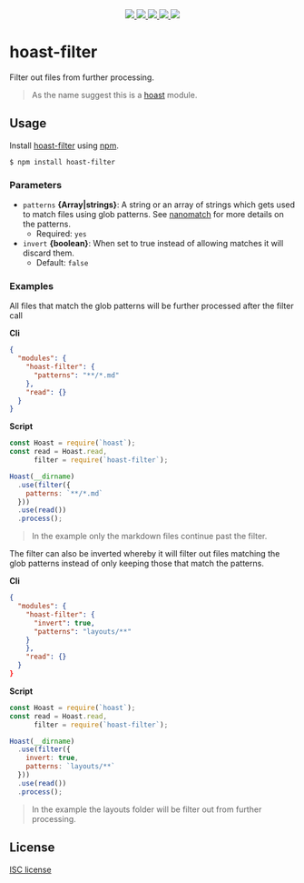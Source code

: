 <div align="center">
  <a title="Version master branch" href="https://github.com/hoast/hoast-filter#readme" target="_blank" rel="noopener">
    <img src="https://img.shields.io/github/package-json/v/hoast/hoast-filter.svg?label=master&style=flat-square"/>
  </a>
  <a title="Version npm package" href="https://npmjs.com/package/hoast-filter" target="_blank" rel="noopener">
    <img src="https://img.shields.io/npm/v/hoast-filter.svg?label=npm&style=flat-square"/>
  </a>
  <a title="License agreement" href="https://github.com/hoast/hoast-filter/blob/master/LICENSE" target="_blank" rel="noopener">
    <img src="https://img.shields.io/github/license/hoast/hoast-filter.svg?style=flat-square"/>
  </a>
  <a title="Travis-ci build statis" href="https://travis-ci.org/hoast/hoast-filter" target="_blank" rel="noopener">
    <img src="https://img.shields.io/travis-ci/hoast/hoast-filter.svg?branch=master&style=flat-square"/>
  </a>
  <a title="Open issues on GitHub" href="https://github.com/hoast/hoast-filter/issues" target="_blank" rel="noopener">
    <img src="https://img.shields.io/github/issues/hoast/hoast-filter.svg?style=flat-square"/>
  </a>
</div>

# hoast-filter

Filter out files from further processing.

> As the name suggest this is a [hoast](https://github.com/hoast/hoast#readme) module.

## Usage

Install [hoast-filter](https://npmjs.com/package/hoast-filter) using [npm](https://npmjs.com).

```
$ npm install hoast-filter
```

### Parameters

* `patterns` **{Array|strings}**: A string or an array of strings which gets used to match files using glob patterns. See [nanomatch](https://github.com/micromatch/nanomatch#readme) for more details on the patterns.
	* Required: `yes`
* `invert` **{boolean}**: When set to true instead of allowing matches it will discard them.
	* Default: `false`

### Examples

All files that match the glob patterns will be further processed after the filter call

**Cli**

```json
{
  "modules": {
    "hoast-filter": {
      "patterns": "**/*.md"
	},
    "read": {}
  }
}
```

**Script**

```javascript
const Hoast = require(`hoast`);
const read = Hoast.read,
      filter = require(`hoast-filter`);

Hoast(__dirname)
  .use(filter({
    patterns: `**/*.md`
  }))
  .use(read())
  .process();
```

> In the example only the markdown files continue past the filter.

The filter can also be inverted whereby it will filter out files matching the glob patterns instead of only keeping those that match the patterns.

**Cli**

```json
{
  "modules": {
    "hoast-filter": {
      "invert": true,
      "patterns": "layouts/**"
    }
	},
    "read": {}
  }
}
```

**Script**

```javascript
const Hoast = require(`hoast`);
const read = Hoast.read,
      filter = require(`hoast-filter`);

Hoast(__dirname)
  .use(filter({
	invert: true,
    patterns: `layouts/**`
  }))
  .use(read())
  .process();
```

> In the example the layouts folder will be filter out from further processing.

## License

[ISC license](https://github.com/hoast/hoast-filter/blob/master/LICENSE)